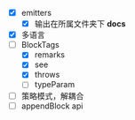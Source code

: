 - [x] emitters
  - [x] 输出在所属文件夹下 **docs**
- [x] 多语言
- [ ] BlockTags
  - [x] remarks
  - [x] see
  - [x] throws
  - [ ] typeParam
- [ ] 策略模式，解耦合
- [ ] appendBlock api
